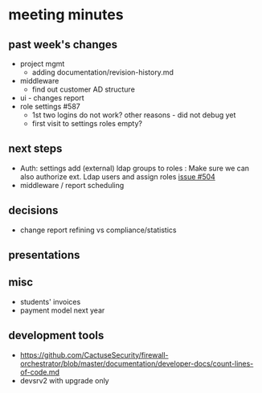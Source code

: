 
# meeting minutes

## past week's changes
- project mgmt
  - adding documentation/revision-history.md
- middleware
  - find out customer AD structure
- ui - changes report
- role settings #587
  - 1st two logins do not work? other reasons - did not debug yet
  - first visit to settings roles empty?

## next steps
- Auth: settings add (external) ldap groups to roles : Make sure we can also authorize ext. Ldap users and assign roles [issue #504](issue)
- middleware / report scheduling

## decisions
- change report refining vs compliance/statistics

## presentations

## misc
- students' invoices
- payment model next year

## development tools
- https://github.com/CactuseSecurity/firewall-orchestrator/blob/master/documentation/developer-docs/count-lines-of-code.md
- devsrv2 with upgrade only
